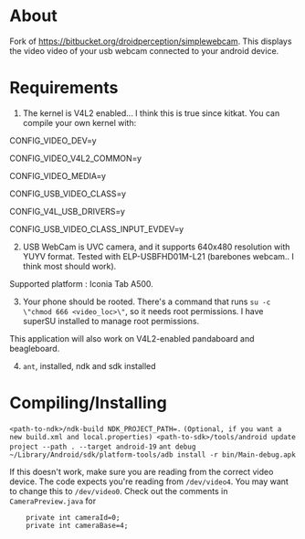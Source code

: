 # About
Fork of https://bitbucket.org/droidperception/simplewebcam. This displays the video video of your usb webcam connected to your android device.

# Requirements
1) The kernel is V4L2 enabled... I think this is true since kitkat. You can compile your own kernel with:

 CONFIG_VIDEO_DEV=y

 CONFIG_VIDEO_V4L2_COMMON=y

 CONFIG_VIDEO_MEDIA=y

 CONFIG_USB_VIDEO_CLASS=y

 CONFIG_V4L_USB_DRIVERS=y

 CONFIG_USB_VIDEO_CLASS_INPUT_EVDEV=y

2) USB WebCam is UVC camera, and it supports 640x480 resolution with YUYV format. Tested with ELP-USBFHD01M-L21 (barebones webcam.. I think most should work).

Supported platform : Iconia Tab A500.

3) Your phone should be rooted. There's a command that runs `su -c \"chmod 666 <video_loc>\"`, so it needs root permissions. I have superSU installed to manage root permissions.

 This application will also work on V4L2-enabled pandaboard and beagleboard.

4) `ant`, installed, ndk and sdk installed

# Compiling/Installing
`<path-to-ndk>/ndk-build NDK_PROJECT_PATH=.`
`(Optional, if you want a new build.xml and local.properties) <path-to-sdk>/tools/android update project --path . --target android-19`
`ant debug`
`~/Library/Android/sdk/platform-tools/adb install -r bin/Main-debug.apk`

If this doesn't work, make sure you are reading from the correct video device. The code expects you're reading from `/dev/video4`. You may want to change this to `/dev/video0`. Check out the comments in `CameraPreview.java` for

		private int cameraId=0;
		private int cameraBase=4;
